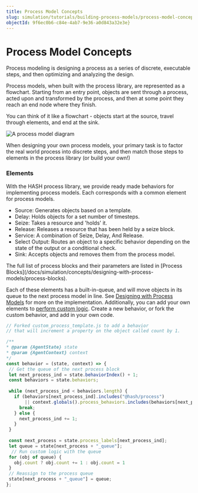 ```yaml
---
title: Process Model Concepts
slug: simulation/tutorials/building-process-models/process-model-concepts
objectId: 9f6ec0b6-c84e-4ab7-9e36-a0d843a32e3e}
---
```


# Process Model Concepts

Process modeling is designing a process as a series of discrete, executable steps, and then optimizing and analyzing the design.

Process models, when built with the process library, are represented as a flowchart. Starting from an entry point, objects are sent through a process, acted upon and transformed by the process, and then at some point they reach an end node where they finish.

You can think of it like a flowchart - objects start at the source, travel through elements, and end at the sink.

![A process model diagram](https://lh3.googleusercontent.com/k_z-PgMKN4gVmoQ2NKQQaLmUUI9dHI-zqQeHQ3EqJ6MtqLdo0omkikAaPKG7puxStikT5fpk9FBKCfiheTXvDbSo9FxkHMKrH95O5pfRXYQ5naqQuiegg9hxkj9U_jghjRCvVSam)

When designing your own process models, your primary task is to factor the real world process into discrete steps, and then match those steps to elements in the process library \(or build your own!\)

### Elements

With the HASH process library, we provide ready made behaviors for implementing process models. Each corresponds with a common element for process models.

* Source: Generates objects based on a template.
* Delay: Holds objects for a set number of timesteps.
* Seize: Takes a resource and 'holds' it.
* Release: Releases a resource that has been held by a seize block.
* Service: A combination of Seize, Delay, And Release.
* Select Output: Routes an object to a specific behavior depending on the state of the output or a conditional check.
* Sink: Accepts objects and removes them from the process model.

<Hint style="info">
The full list of process blocks and their parameters are listed in [Process Blocks](/docs/simulation/concepts/designing-with-process-models/process-blocks).
</Hint>

Each of these elements has a built-in-queue, and will move objects in its queue to the next process model in line. See [Designing with Process Models](/docs/simulation/concepts/designing-with-process-models/custom-behaviors) for more on the implementation. Additionally, you can add your own elements to [perform custom logic](/docs/simulation/concepts/designing-with-process-models/custom-behaviors). Create a new behavior, or fork the custom behavior, and add in your own code.

```javascript
// Forked custom_process_template.js to add a behavior
// that will increment a property on the object called count by 1.

/**
* @param {AgentState} state
* @param {AgentContext} context
*/
const behavior = (state, context) => {
 // Get the queue of the next process block
 let next_process_ind = state.behaviorIndex() + 1;
 const behaviors = state.behaviors;
 
 while (next_process_ind < behaviors.length) {
   if (behaviors[next_process_ind].includes("@hash/process")
       || context.globals().process_behaviors.includes(behaviors[next_process_ind])) {
     break;
   } else {
     next_process_ind += 1;
   }
 }
 
 const next_process = state.process_labels[next_process_ind];
 let queue = state[next_process + "_queue"];
  // Run custom logic with the queue
 for (obj of queue) {
   obj.count ? obj.count += 1 : obj.count = 1
 }
 // Reassign to the process queue
 state[next_process + "_queue"] = queue;
};

```



